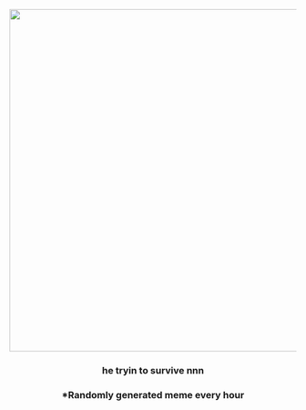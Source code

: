 <p align="center">
        <img src="https://i.redd.it/8snze0ds3zy91.jpg" width="600" height="600">
        </p>
        <h3 align="center">he tryin to survive nnn</h3>
        <h3 align="center">*Randomly generated meme every hour</h3>
    